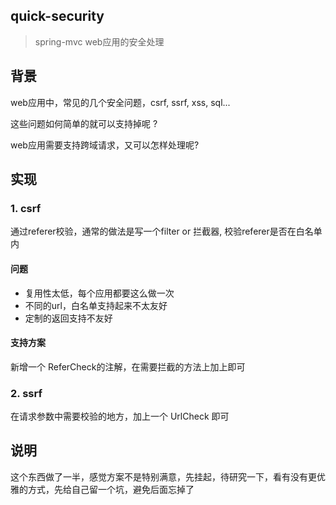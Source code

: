 ## quick-security
> spring-mvc web应用的安全处理

## 背景

web应用中，常见的几个安全问题，csrf, ssrf, xss, sql...

这些问题如何简单的就可以支持掉呢 ?


web应用需要支持跨域请求，又可以怎样处理呢?


## 实现

### 1. csrf 

通过referer校验，通常的做法是写一个filter or 拦截器, 校验referer是否在白名单内


#### 问题

- 复用性太低，每个应用都要这么做一次
- 不同的url，白名单支持起来不太友好
- 定制的返回支持不友好


#### 支持方案

新增一个 ReferCheck的注解，在需要拦截的方法上加上即可



### 2. ssrf

在请求参数中需要校验的地方，加上一个  UrlCheck 即可

## 说明

这个东西做了一半，感觉方案不是特别满意，先挂起，待研究一下，看有没有更优雅的方式，先给自己留一个坑，避免后面忘掉了

